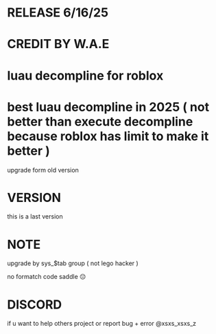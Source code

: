 # RELEASE 6/16/25
# CREDIT BY W.A.E
# luau decompline for roblox
# best luau decompline in 2025 ( not better than execute decompline because roblox has limit to make it better )

upgrade form old version

# VERSION

this is a last version 

# NOTE

upgrade by sys_$tab group ( not lego hacker )

no formatch code saddle 😔

# DISCORD

if u want to help others project or report bug + error @xsxs_xsxs_z
